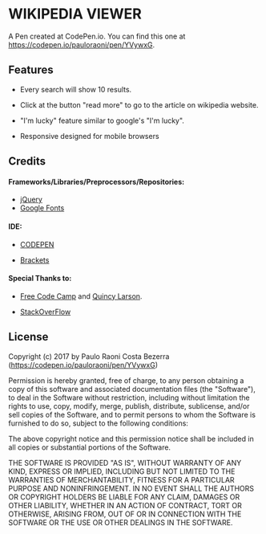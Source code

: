 # WIKIPEDIA VIEWER
A Pen created at CodePen.io. You can find this one at https://codepen.io/pauloraoni/pen/YVywxG.

## Features

- Every search will show 10 results.

- Click at the button "read more" to go to the article on wikipedia website.

- "I'm lucky" feature similar to google's "I'm lucky".

- Responsive designed for mobile browsers

## Credits

#### Frameworks/Libraries/Preprocessors/Repositories:

- [jQuery](https://jquery.com/)
- [Google Fonts](https://fonts.google.com)

#### IDE:

- [CODEPEN](https://codepen.io/)

- [Brackets](http://brackets.io/)


#### Special Thanks to:

- [Free Code Camp](https://www.freecodecamp.com/) and [Quincy Larson](https://www.linkedin.com/in/quincylarson/).

- [StackOverFlow](https://stackoverflow.com/) 

## License

Copyright (c) 2017 by Paulo Raoni Costa Bezerra (https://codepen.io/pauloraoni/pen/YVywxG)


Permission is hereby granted, free of charge, to any person obtaining a copy of this software and associated documentation files (the "Software"), to deal in the Software without restriction, including without limitation the rights to use, copy, modify, merge, publish, distribute, sublicense, and/or sell copies of the Software, and to permit persons to whom the Software is furnished to do so, subject to the following conditions:

The above copyright notice and this permission notice shall be included in all copies or substantial portions of the Software.

THE SOFTWARE IS PROVIDED "AS IS", WITHOUT WARRANTY OF ANY KIND, EXPRESS OR IMPLIED, INCLUDING BUT NOT LIMITED TO THE WARRANTIES OF MERCHANTABILITY, FITNESS FOR A PARTICULAR PURPOSE AND NONINFRINGEMENT. IN NO EVENT SHALL THE AUTHORS OR COPYRIGHT HOLDERS BE LIABLE FOR ANY CLAIM, DAMAGES OR OTHER LIABILITY, WHETHER IN AN ACTION OF CONTRACT, TORT OR OTHERWISE, ARISING FROM, OUT OF OR IN CONNECTION WITH THE SOFTWARE OR THE USE OR OTHER DEALINGS IN THE SOFTWARE.

